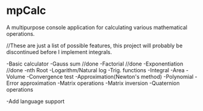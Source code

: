 # mpCalc

A multipurpose console application for calculating various mathematical operations.

//These are just a list of possible features, this project will probably be discontinued before I implement integrals.

-Basic calculator
-Gauss sum //done
-Factorial //done
-Exponentiation //done
-nth Root
-Logarithm/Natural log
-Trig. functions
-Integral
-Area
-Volume
-Convergence test
-Approximation(Newton's method)
-Polynomial
-Error approximation
-Matrix operations
-Matrix inversion
-Quaternion operations

-Add language support
